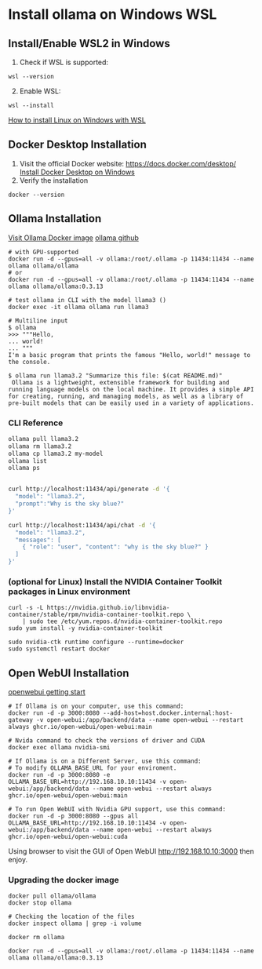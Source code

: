 # Install ollama on Windows WSL

## Install/Enable WSL2 in Windows
1. Check if WSL is supported:
``` shell
wsl --version
```
2. Enable WSL:
``` shell
wsl --install
```
[How to install Linux on Windows with WSL](https://learn.microsoft.com/en-us/windows/wsl/install)

## Docker Desktop Installation
1. Visit the official Docker website: https://docs.docker.com/desktop/
[Install Docker Desktop on Windows](https://docs.docker.com/desktop/install/windows-install/)
2. Verify the installation
``` shell
docker --version
```

## Ollama Installation
[Visit Ollama Docker image](https://hub.docker.com/r/ollama/ollama)
[ollama⁠ github](https://github.com/ollama/ollama⁠)
``` shell
# with GPU-supported
docker run -d --gpus=all -v ollama:/root/.ollama -p 11434:11434 --name ollama ollama/ollama
# or
docker run -d --gpus=all -v ollama:/root/.ollama -p 11434:11434 --name ollama ollama/ollama:0.3.13

# test ollama in CLI with the model llama3 ()
docker exec -it ollama ollama run llama3

# Multiline input
$ ollama
>>> """Hello,
... world!
... """
I'm a basic program that prints the famous "Hello, world!" message to the console.

$ ollama run llama3.2 "Summarize this file: $(cat README.md)"
 Ollama is a lightweight, extensible framework for building and running language models on the local machine. It provides a simple API for creating, running, and managing models, as well as a library of pre-built models that can be easily used in a variety of applications.

```

### CLI Reference
``` bash
ollama pull llama3.2
ollama rm llama3.2
ollama cp llama3.2 my-model
ollama list
ollama ps


curl http://localhost:11434/api/generate -d '{
  "model": "llama3.2",
  "prompt":"Why is the sky blue?"
}'

curl http://localhost:11434/api/chat -d '{
  "model": "llama3.2",
  "messages": [
    { "role": "user", "content": "why is the sky blue?" }
  ]
}'

```

### (optional for Linux) Install the NVIDIA Container Toolkit packages in Linux environment
``` shell
curl -s -L https://nvidia.github.io/libnvidia-container/stable/rpm/nvidia-container-toolkit.repo \
    | sudo tee /etc/yum.repos.d/nvidia-container-toolkit.repo
sudo yum install -y nvidia-container-toolkit

sudo nvidia-ctk runtime configure --runtime=docker
sudo systemctl restart docker

```

## Open WebUI Installation
[openwebui getting start](https://docs.openwebui.com/getting-started/)
``` shell
# If Ollama is on your computer, use this command:
docker run -d -p 3000:8080 --add-host=host.docker.internal:host-gateway -v open-webui:/app/backend/data --name open-webui --restart always ghcr.io/open-webui/open-webui:main

# Nvida command to check the versions of driver and CUDA
docker exec ollama nvidia-smi

# If Ollama is on a Different Server, use this command:
# To modify OLLAMA_BASE_URL for your enviroment. 
docker run -d -p 3000:8080 -e OLLAMA_BASE_URL=http://192.168.10.10:11434 -v open-webui:/app/backend/data --name open-webui --restart always ghcr.io/open-webui/open-webui:main

# To run Open WebUI with Nvidia GPU support, use this command:
docker run -d -p 3000:8080 --gpus all OLLAMA_BASE_URL=http://192.168.10.10:11434 -v open-webui:/app/backend/data --name open-webui --restart always ghcr.io/open-webui/open-webui:cuda

```
Using browser to visit the GUI of Open WebUI http://192.168.10.10:3000 then enjoy.


### Upgrading the docker image
``` shell
docker pull ollama/ollama
docker stop ollama

# Checking the location of the files
docker inspect ollama | grep -i volume

docker rm ollama

docker run -d --gpus=all -v ollama:/root/.ollama -p 11434:11434 --name ollama ollama/ollama:0.3.13

```
